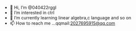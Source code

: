 - 👋 Hi, I’m @040422rggl
- 👀 I’m interested in ctrl
- 🌱 I’m currently learning linear algebra,c language and so on
- 📫 How to reach me ...qqmail:2027695915@qq.com

<!---
040422rggl/040422rggl is a ✨ special ✨ repository because its `README.md` (this file) appears on your GitHub profile.
You can click the Preview link to take a look at your changes.
--->
